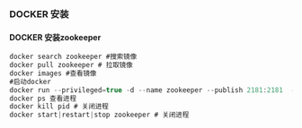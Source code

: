 ### DOCKER 安装

#### DOCKER 安装zookeeper
```java
docker search zookeeper #搜索镜像
docker pull zookeeper # 拉取镜像
docker images #查看镜像
#启动docker
docker run --privileged=true -d --name zookeeper --publish 2181:2181  -d zookeeper
docker ps 查看进程
docker kill pid # 关闭进程
docker start|restart|stop zookeeper # 关闭进程

```
